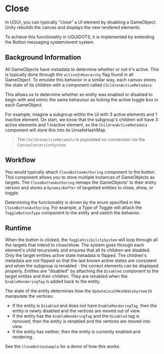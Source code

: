 # Close

In UGUI, you can typically "close" a UI element by disabling a GameObject. Unity rebuilds the canvas and displays the 
new rendered elements.

To achieve this functionality in UGUIDOTS, it is implemented by extending the Button messaging system/event system.

## Background Information
All GameObjects have metadata to determine whether or not it's active. This is typically done through the `activeInHierarchy` 
flag found in all GameObject. To emulate this behavior in a similar way, each canvas stores the state of its children 
with a component called `ChildrenActiveMetadata`.

This allows us to determine whether an entity was enabled or disabled to begin with and mimic the same behaviour as 
ticking the active toggle box in each GameObject.

For example, imagine a subgroup within the UI with 3 active elements and 1 inactive element. On start, we know that the 
subgroup's children will have 3 active elements and 1 inactive element, so the `ChildrenActiveMetadata` component will 
store this into its UnsafeHashMap.

> The `ChildrenActiveMetadata` is populated on conversion via the `CanvasConversionSystem`.

## Workflow 
You would typically attach `CloseButtonAuthoring` component to the button. This component allows you to store multiple 
instances of GameObjects as targets. The `CloseButtonAuthoring` remaps the GameObjects' to their entity version and 
stores a `DynamicBuffer` of targetted entities to close, show, or toggle.

Determining the functionality is driven by the enum specified in the `CloseButtonAuthoring`. For example, a Type of 
Toggle will attach the `ToggleButtonType` component to the entity and switch the behavior.

## Runtime
When the button is clicked, the `ToggleVisibilitySystem` will loop through all the targets that intend to close/show.
The system goes through each element's child recursively and ensures that all its children are disabled. Only the target 
entities active state metadata is flipped. The children's metadata are not flipped so that the last known active states 
are consistent and when the subgroup is renabled - the correct elements can be displayed properly. Entities are 
"disabled" by attaching the `Disabled` component to the target entites and their children. They are renabled when the 
`EnableRenderingTag` is added back to the entity.

The state of the entity determines how the `UpdateLocalMeshDataSystem` to manipulate the vertices:

* If the entity is `Disabled` and does not have `EnableRenderingTag`, then the entity is newly disabled and the vertices 
are moved out of view.
* If the entity has the `EnableRenderingTag` and the `Disabled` tag is removed, then the entity is renabled and the 
vertices are moved into view.
* If the entity has neither, then the entity is currently enabled and rendering.

See the `CloseButtonSample` for a demo of how this works.
